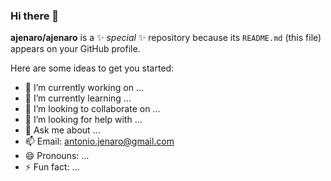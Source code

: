 ### Hi there 👋

**ajenaro/ajenaro** is a ✨ _special_ ✨ repository because its `README.md` (this file) appears on your GitHub profile.

Here are some ideas to get you started:

- 🔭 I’m currently working on ...
- 🌱 I’m currently learning ...
- 👯 I’m looking to collaborate on ...
- 🤔 I’m looking for help with ...
- 💬 Ask me about ...
- 📫 Email: antonio.jenaro@gmail.com 
- 😄 Pronouns: ...
- ⚡ Fun fact: ...
